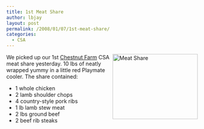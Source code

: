 ```yaml
---
title: 1st Meat Share
author: lbjay
layout: post
permalink: /2008/01/07/1st-meat-share/
categories:
  - CSA
---
```

<abbr class="unapi-id" title=""><!-- &nbsp; --></abbr> 

<a rel="lightbox" href="http://www.f00die.com/static/uploads/2008/01/img_2189.JPG" title="Meat Share"><img src="http://www.f00die.com/static/uploads/2008/01/img_2189.JPG" title="Meat Share" alt="Meat Share" align="right" height="172" width="224" /></a>We picked up our 1st [Chestnut Farm][1] CSA meat share yesterday. 10 lbs of neatly wrapped yummy in a little red Playmate cooler. The share contained:

  * 1 whole chicken
  * 2 lamb shoulder chops
  * 4 country-style pork ribs
  * 1 lb lamb stew meat
  * 2 lbs ground beef
  * 2 beef rib steaks

 [1]: http://chestnutfarms.org